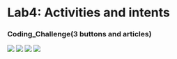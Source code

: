 # Lab4: Activities and intents
### Coding_Challenge(3 buttons and articles)
![](./code1.jpg)
![](./code2.jpg)
![](./code3.jpg)
![](./code4.jpg)


